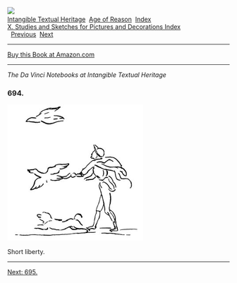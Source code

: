 [![](../../cdshop/ithlogo.png)](../../index)  
[Intangible Textual Heritage](../../index)  [Age of Reason](../index) 
[Index](index)   
[X. Studies and Sketches for Pictures and Decorations Index](dvs011)  
  [Previous](0693)  [Next](0695) 

------------------------------------------------------------------------

[Buy this Book at
Amazon.com](https://www.amazon.com/exec/obidos/ASIN/0486225720/internetsacredte)

------------------------------------------------------------------------

*The Da Vinci Notebooks at Intangible Textual Heritage*

### 694.

<span id="img_v135900"></span> ![](img/v135900.jpg)

Short liberty.

------------------------------------------------------------------------

[Next: 695.](0695)
